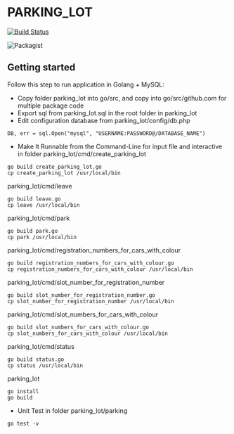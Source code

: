 # PARKING_LOT

[![Build Status](https://travis-ci.org/boantp/parking_lot.svg?branch=master)](https://travis-ci.org/boantp/parking_lot)

![Packagist](https://img.shields.io/packagist/v/symfony/symfony.svg)


## Getting started

Follow this step to run application in Golang + MySQL:
* Copy folder parking_lot into go/src, and copy into go/src/github.com for multiple package code
* Export sql from parking_lot.sql in the root folder in parking_lot
* Edit configuration database from parking_lot/config/db.php
```shell
DB, err = sql.Open("mysql", "USERNAME:PASSWORD@/DATABASE_NAME")
```
* Make It Runnable from the Command-Line for input file and interactive in folder 
parking_lot/cmd/create_parking_lot 
```shell
go build create_parking_lot.go
cp create_parking_lot /usr/local/bin
```
parking_lot/cmd/leave 
```shell
go build leave.go
cp leave /usr/local/bin
```
parking_lot/cmd/park 
```shell
go build park.go
cp park /usr/local/bin
```
parking_lot/cmd/registration_numbers_for_cars_with_colour 
```shell
go build registration_numbers_for_cars_with_colour.go
cp registration_numbers_for_cars_with_colour /usr/local/bin
```
parking_lot/cmd/slot_number_for_registration_number 
```shell
go build slot_number_for_registration_number.go
cp slot_number_for_registration_number /usr/local/bin
```
parking_lot/cmd/slot_numbers_for_cars_with_colour 
```shell
go build slot_numbers_for_cars_with_colour.go
cp slot_numbers_for_cars_with_colour /usr/local/bin
```
parking_lot/cmd/status 
```shell
go build status.go
cp status /usr/local/bin
```
parking_lot
```shell
go install
go build
```
* Unit Test in folder parking_lot/parking
```shell
go test -v
```
